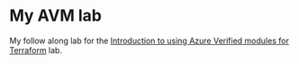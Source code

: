 # My AVM lab

My follow along lab for the [Introduction to using Azure Verified modules for
Terraform](https://learn.microsoft.com/en-us/samples/azure-samples/avm-terraform-labs/avm-terraform-labs/)
lab.
